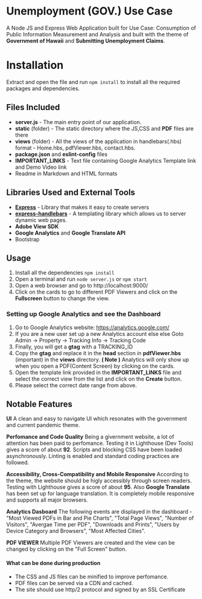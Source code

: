 # Unemployment (GOV.) Use Case

A Node JS and Express Web Application built for Use Case: Consumption of Public Information Measurement and Analysis and built with the theme of **Government of Hawaii** and **Submitting Unemployment Claims**.

# Installation
Extract and open the file and run ```npm install``` to install all the required packages and dependencies.

## Files Included
- **server.js** - The main entry point of our application.
- **static** (folder) - The static directory where the JS,CSS and **PDF** files are there
- **views** (folder) - All the views of the application in handlebars(.hbs) format - Home.hbs, pdfViewer.hbs, contact.hbs.
- **package.json** and **eslint-config** files
- **IMPORTANT_LINKS** - Text file containing Google Analytics Template link and Demo Video link
- Readme in Markdown and HTML formats

## Libraries Used and External Tools
 - [**Express**]('https://www.npmjs.com/package/express') - Library that makes it easy to create servers
 - [**express-handlebars**]('https://www.npmjs.com/package/express-handlebars') - A templating library which allows us to server dynamic web pages.
 - **Adobe View SDK**
 - **Google Analytics** and **Google Translate API**
 - Bootstrap

## Usage
1. Install all the dependencies ```npm install```
2. Open a terminal and run ```node server.js``` or ```npm start```
3. Open a web browser and go to http://localhost:9000/
4. Click on the cards to go to different PDF Viewers and click on the **Fullscreen** button to change the view.

### Setting up Google Analytics and see the Dashboard
1. Go to Google Analytics website: https://analytics.google.com/
2. If you are a new user set up a new Analytics account else else Goto Admin -> Property -> Tracking Info -> Tracking Code
3. Finally, you will get a **gtag** with a TRACKING_ID
4. Copy the **gtag** and replace it in the **head** section in **pdfViewer.hbs** (important) in the **views** directory.
**( Note )** Analytics will only show up when you open a PDF(Content Screen) by clicking on the cards.
5. Open the template link provided in the **IMPORTANT_LINKS** file and select the correct view from the list and click on the **Create** button.
6. Please select the correct date range from above.

## Notable Features
**UI**
A clean and easy to navigate UI which resonates with the government and current pandemic theme.

**Perfomance and Code Quality**
Being a givernment website, a lot of attention has been paid to perfomance. Testing it in Lighthouse (Dev Tools) gives a score of about **92**. Scripts and blocking CSS have been loaded asynchronously.
Linting is enabled and standard coding practices are followed.

**Accessibility, Cross-Compatibility and Mobile Responsive**
According to the theme, the website should be higly accessibly through screen readers. Testing with Lighthouse gives a score of about **95**. Also **Google Translate** has been set up for language translation.
It is completely mobile responsive and supports all major browsers.

**Analytics Dasboard**
The following events are displayed in the dashboard - "Most Viewed PDFs in Bar and Pie Charts", "Total Page Views", "Number of Visitors", "Avergae Time per PDF", "Downloads and Prints", "Users by Device Category and Browsers", "Most Affected Cities".

**PDF VIEWER**
Multiple PDF Viewers are created and the view can be changed by clicking on the "Full Screen" button.

#### What can be done during production
- The CSS and JS files can be minified to improve perfomance.
- PDF files can be served via a CDN and cached.
- The site should use http/2 protocol and signed by an SSL Certificate



